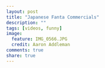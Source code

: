 ```yaml
---
layout: post
title: "Japanese Fanta Commercials"
description: ""
tags: [videos, funny]
image:
  feature: IMG_0566.JPG
  credit: Aaron Addleman
comments: true
share: true
---
```



<object width="480" height="385"><param name="movie" value="http://www.youtube-nocookie.com/v/o2hQGOOR5g0&amp;hl=en_US&amp;fs=1&amp;rel=0">
<param name="allowFullScreen" value="true">
<param name="allowscriptaccess" value="always">
<embed src="http://www.youtube-nocookie.com/v/o2hQGOOR5g0&amp;hl=en_US&amp;fs=1&amp;rel=0" type="application/x-shockwave-flash" allowscriptaccess="always" allowfullscreen="true" width="480" height="385"></embed></object>
